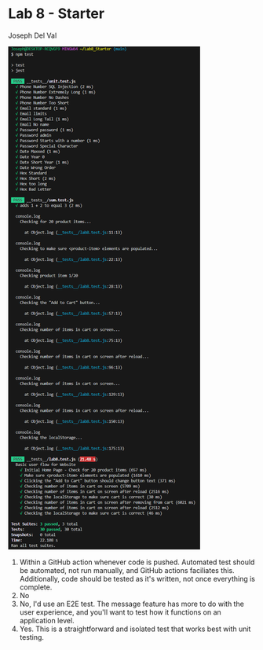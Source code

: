 # Lab 8 - Starter

Joseph Del Val

![Link to output screenshot](screenshot.PNG)

1. Within a GitHub action whenever code is pushed. Automated test should be automated, not run manually, and GitHub actions faciliates this. Additionally, code should be tested as it's written, not once everything is complete.
2. No
3. No, I'd use an E2E test. The message feature has more to do with the user experience, and you'll want to test how it functions on an application level.
4. Yes. This is a straightforward and isolated test that works best with unit testing.